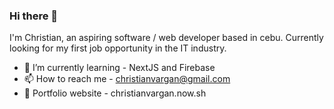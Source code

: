 ### Hi there 👋

I'm Christian, an aspiring software / web developer based in cebu. Currently looking for my first job opportunity in the IT industry.

- 🌱 I’m currently learning - NextJS and Firebase
- 📫 How to reach me - christianvargan@gmail.com
- 🔭 Portfolio website -  christianvargan.now.sh
<!--
**Hansum/Hansum** is a ✨ _special_ ✨ repository because its `README.md` (this file) appears on your GitHub profile.

Here are some ideas to get you started:

- 🔭 I’m currently working on ...
- 🌱 I’m currently learning ... NextJS and Firebase
- 👯 I’m looking to collaborate on ...
- 🤔 I’m looking for help with ...
- 💬 Ask me about ...
- 📫 How to reach me: ... christianvargan@gmail.com
- 😄 Pronouns: ...
- ⚡ Fun fact: ...
-->

